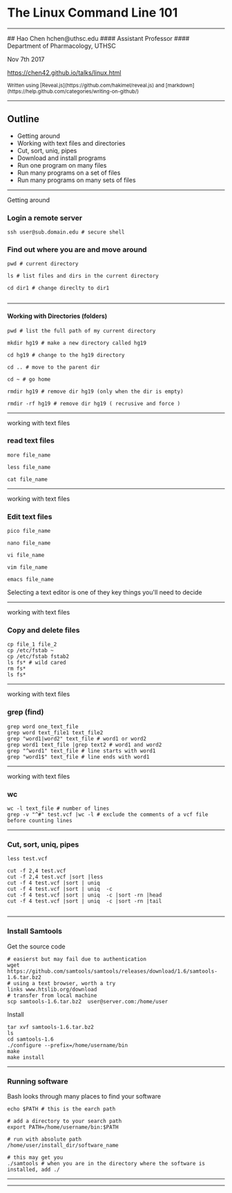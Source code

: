 # The Linux Command Line 101
<hr style="color:royalblue">
## Hao Chen
hchen@uthsc.edu 
#### Assistant Professor
#### Department of Pharmacology, UTHSC

Nov 7th 2017

https://chen42.github.io/talks/linux.html

<small>
Written using [Reveal.js](https://github.com/hakimel/reveal.js) and [markdown](https://help.github.com/categories/writing-on-github/)
</small>

---

## Outline

* Getting around 
* Working with text files and directories 
* Cut, sort, uniq, pipes
* Download and install programs
* Run one program on many files
* Run many programs on a set of files 
* Run many programs on many sets of files 

---

Getting around

### Login a remote server

```
ssh user@sub.domain.edu # secure shell

```
### Find out where you are and move around

```
pwd # current directory

ls # list files and dirs in the current directory

cd dir1 # change direclty to dir1 


```
---

#### Working with Directories (folders)

```
pwd # list the full path of my current directory

mkdir hg19 # make a new directory called hg19 

cd hg19 # change to the hg19 directory 

cd .. # move to the parent dir
 
cd ~ # go home

rmdir hg19 # remove dir hg19 (only when the dir is empty)

rmdir -rf hg19 # remove dir hg19 ( recrusive and force )

```

---
working with text files

### read text files

```
more file_name

less file_name

cat file_name

```

---

working with text files

### Edit text files
```
pico file_name

nano file_name

vi file_name

vim file_name

emacs file_name
```

Selecting a text editor is one of they key things you'll need to decide

---
working with text files

### Copy and  delete files

```	
cp file_1 file_2
cp /etc/fstab ~
cp /etc/fstab fstab2
ls fs* # wild cared
rm fs*
ls fs*

```
---
working with  text files
### grep  (find)

```
grep word one_text_file
grep word text_file1 text_file2
grep "word1|word2" text_file # word1 or word2 
grep word1 text_file |grep text2 # word1 and word2
grep "^word1" text_file # line starts with word1
grep "word1$" text_file # line ends with word1
```
---
working with  text files
### wc  

```
wc -l text_file # number of lines 
grep -v "^#" test.vcf |wc -l # exclude the comments of a vcf file before counting lines

```
---

### Cut, sort, uniq, pipes

```
less test.vcf

cut -f 2,4 test.vcf 
cut -f 2,4 test.vcf |sort |less
cut -f 4 test.vcf |sort | uniq 
cut -f 4 test.vcf |sort | uniq  -c 
cut -f 4 test.vcf |sort | uniq  -c |sort -rn |head 
cut -f 4 test.vcf |sort | uniq  -c |sort -rn |tail


```

---

### Install Samtools 


Get the source code
```
# easierst but may fail due to authentication 
wget https://github.com/samtools/samtools/releases/download/1.6/samtools-1.6.tar.bz2
# using a text browser, worth a try 
links www.htslib.org/download 
# transfer from local machine
scp samtools-1.6.tar.bz2  user@server.com:/home/user

```
Install
```
tar xvf samtools-1.6.tar.bz2
ls
cd samtools-1.6
./configure --prefix=/home/username/bin
make 
make install

```
---

### Running software

Bash looks through many places to find your software

```
echo $PATH # this is the earch path

# add a directory to your search path
export PATH=/home/username/bin:$PATH

# run with absolute path
/home/user/install_dir/software_name

# this may get you 
./samtools # when you are in the directory where the software is installed, add ./ 
```
---

---

